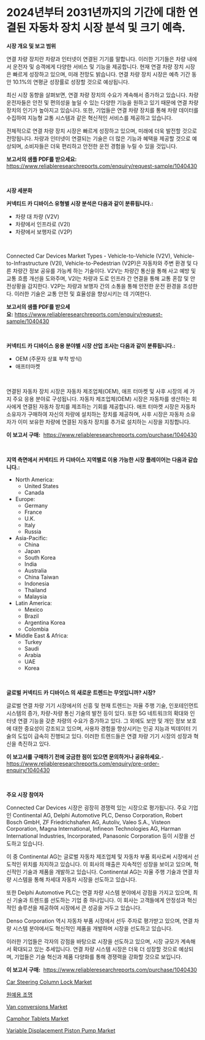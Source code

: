 <p><h1>2024년부터 2031년까지의 기간에 대한 연결된 자동차 장치 시장 분석 및 크기 예측.</h1></p><p><strong>시장 개요 및 보고 범위</strong></p>
<p><p>연결 차량 장치란 차량과 인터넷이 연결된 기기를 말합니다. 이러한 기기들은 차량 내에서 운전자 및 승객에게 다양한 서비스 및 기능을 제공합니다. 현재 연결 차량 장치 시장은 빠르게 성장하고 있으며, 미래 전망도 밝습니다. 연결 차량 장치 시장은 예측 기간 동안 10.1%의 연평균 성장률로 성장할 것으로 예상됩니다.</p><p>최신 시장 동향을 살펴보면, 연결 차량 장치의 수요가 계속해서 증가하고 있습니다. 차량 운전자들은 안전 및 편의성을 높일 수 있는 다양한 기능을 원하고 있기 때문에 연결 차량 장치의 인기가 높아지고 있습니다. 또한, 기업들은 연결 차량 장치를 통해 차량 데이터를 수집하여 지능형 교통 시스템과 같은 혁신적인 서비스를 제공하고 있습니다.</p><p>전체적으로 연결 차량 장치 시장은 빠르게 성장하고 있으며, 미래에 더욱 발전할 것으로 전망됩니다. 차량과 인터넷이 연결되는 기술은 더 많은 기능과 혜택을 제공할 것으로 예상되며, 소비자들은 더욱 편리하고 안전한 운전 경험을 누릴 수 있을 것입니다.</p></p>
<p><strong>보고서의 샘플 PDF를 받으세요:</strong> <a href="https://www.reliableresearchreports.com/enquiry/request-sample/1040430">https://www.reliableresearchreports.com/enquiry/request-sample/1040430</a></p>
<p>&nbsp;</p>
<p><strong>시장 세분화</strong></p>
<p><strong>커넥티드 카 디바이스 유형별 시장 분석은 다음과 같이 분류됩니다.:</strong></p>
<p><ul><li>차량 대 차량 (V2V)</li><li>차량에서 인프라로 (V2I)</li><li>차량에서 보행자로 (V2P)</li></ul></p>
<p>&nbsp;</p>
<p><p>Connected Car Devices Market Types - Vehicle-to-Vehicle (V2V), Vehicle-to-Infrastructure (V2I), Vehicle-to-Pedestrian (V2P)은 자동차와 주변 환경 및 다른 차량간 정보 공유를 가능케 하는 기술이다. V2V는 차량간 통신을 통해 사고 예방 및 교통 흐름 개선을 도와주며, V2I는 차량과 도로 인프라 간 연결을 통해 교통 혼잡 및 안전상황을 감지한다. V2P는 차량과 보행자 간의 소통을 통해 안전한 운전 환경을 조성한다. 이러한 기술은 교통 안전 및 효율성을 향상시키는 데 기여한다.</p></p>
<p><strong>보고서의 샘플 PDF를 받으세요:</strong>&nbsp;<a href="https://www.reliableresearchreports.com/enquiry/request-sample/1040430">https://www.reliableresearchreports.com/enquiry/request-sample/1040430</a></p>
<p>&nbsp;</p>
<p><strong> 커넥티드 카 디바이스 응용 분야별 시장 산업 조사는 다음과 같이 분류됩니다.:</strong></p>
<p><ul><li>OEM (주문자 상표 부착 방식)</li><li>애프터마켓</li></ul></p>
<p>&nbsp;</p>
<p><p>연결된 자동차 장치 시장은 자동차 제조업체(OEM), 애프 터마켓 및 사후 시장의 세 가지 주요 응용 분야로 구성됩니다. 자동차 제조업체(OEM) 시장은 자동차를 생산하는 회사에게 연결된 자동차 장치를 제조하는 기회를 제공합니다. 애프 터마켓 시장은 자동차 소유자가 구매하여 자신의 차량에 설치하는 장치를 제공하며, 사후 시장은 자동차 소유자가 이미 보유한 차량에 연결된 자동차 장치를 추가로 설치하는 시장을 지칭합니다.</p></p>
<p><strong>이 보고서 구매:</strong>&nbsp; <a href="https://www.reliableresearchreports.com/purchase/1040430">https://www.reliableresearchreports.com/purchase/1040430</a></p>
<p>&nbsp;</p>
<p><strong>지역 측면에서 커넥티드 카 디바이스 지역별로 이용 가능한 시장 플레이어는 다음과 같습니다.:</strong></p>
<p><ul>
    <li>
        North America:
        <ul>
            <li>United States</li>
            <li>Canada</li>
        </ul>
    </li>
    <li>
        Europe:
        <ul>
            <li>Germany</li>
            <li>France</li>
            <li>U.K.</li>
            <li>Italy</li>
            <li>Russia</li>
        </ul>
    </li>
    <li>
        Asia-Pacific:
        <ul>
            <li>China</li>
            <li>Japan</li>
            <li>South Korea</li>
            <li>India</li>
            <li>Australia</li>
            <li>China Taiwan</li>
            <li>Indonesia</li>
            <li>Thailand</li>
            <li>Malaysia</li>
        </ul>
    </li>
    <li>
        Latin America:
        <ul>
            <li>Mexico</li>
            <li>Brazil</li>
            <li>Argentina Korea</li>
            <li>Colombia</li>
        </ul>
    </li>
    <li>
        Middle East & Africa:
        <ul>
            <li>Turkey</li>
            <li>Saudi</li>
            <li>Arabia</li>
            <li>UAE</li>
            <li>Korea</li>
        </ul>
    </li>
    </ul></p>
<p>&nbsp;</p>
<p><strong>글로벌 커넥티드 카 디바이스 의 새로운 트렌드는 무엇입니까? 시장?</strong></p>
<p><p>글로벌 연결 차량 기기 시장에서의 신흥 및 현재 트렌드는 자율 주행 기술, 인포테인먼트 시스템의 증가, 차량-차량 통신 기술의 발전 등이 있다. 또한 5G 네트워크의 확대와 인터넷 연결 기능을 갖춘 차량의 수요가 증가하고 있다. 그 외에도 보안 및 개인 정보 보호에 대한 중요성이 강조되고 있으며, 사용자 경험을 향상시키는 인공 지능과 빅데이터 기술의 도입이 급속히 진행되고 있다. 이러한 트렌드들은 연결 차량 기기 시장의 성장과 혁신을 촉진하고 있다.</p></p>
<p><strong>이 보고서를 구매하기 전에 궁금한 점이 있으면 문의하거나 공유하세요.</strong>- <a href="https://www.reliableresearchreports.com/enquiry/pre-order-enquiry/1040430">https://www.reliableresearchreports.com/enquiry/pre-order-enquiry/1040430</a></p>
<p>&nbsp;</p>
<p><strong>주요 시장 참여자</strong></p>
<p><p>Connected Car Devices 시장은 굉장히 경쟁력 있는 시장으로 평가됩니다. 주요 기업인 Continental AG, Delphi Automotive PLC, Denso Corporation, Robert Bosch GmbH, ZF Friedrichshafen AG, Autoliv, Valeo S.A., Visteon Corporation, Magna International, Infineon Technologies AG, Harman International Industries, Incorporated, Panasonic Corporation 등이 시장을 선도하고 있습니다.</p><p>이 중 Continental AG는 글로벌 자동차 제조업체 및 자동차 부품 회사로써 시장에서 선도적인 위치를 차지하고 있습니다. 이 회사의 매출은 지속적인 성장을 보이고 있으며, 혁신적인 기술과 제품을 개발하고 있습니다. Continental AG는 자율 주행 기술과 연결 차량 시스템을 통해 차세대 자동차 시장을 선도하고 있습니다.</p><p>또한 Delphi Automotive PLC는 연결 차량 시스템 분야에서 강점을 가지고 있으며, 최신 기술과 트렌드를 선도하는 기업 중 하나입니다. 이 회사는 고객들에게 안정성과 혁신적인 솔루션을 제공하여 시장에서 큰 성공을 거두고 있습니다.</p><p>Denso Corporation 역시 자동차 부품 시장에서 선두 주자로 평가받고 있으며, 연결 차량 시스템 분야에서도 혁신적인 제품을 개발하며 시장을 선도하고 있습니다.</p><p>이러한 기업들은 각자의 강점을 바탕으로 시장을 선도하고 있으며, 시장 규모가 계속해서 확대되고 있는 추세입니다. 연결 차량 시스템 시장은 더욱 더 성장할 것으로 예상되며, 기업들은 기술 혁신과 제품 다양화를 통해 경쟁력을 강화할 것으로 보입니다.</p></p>
<p><strong>이 보고서 구매:</strong>&nbsp;&nbsp;<a href="https://www.reliableresearchreports.com/purchase/1040430">https://www.reliableresearchreports.com/purchase/1040430</a></p>
<p><p><a href="https://sulfuric-clavicle-d39.notion.site/Car-Steering-Column-Lock-Market-Growth-Market-Trends-COVID-19-Impact-and-Forecasts-for-period-fro-175f7fe1c18d4fb68e4351c70c5b8676">Car Steering Column Lock Market</a></p><p><a href="https://github.com/nuekbpymrrz5/Market-Research-Report-List-1/blob/main/42720764217.md">원예용 조명</a></p><p><a href="https://automatic-knee-4c7.notion.site/Global-Van-conversions-Market-by-Types-Applications-and-Major-Players-with-Regional-Growth-Rate-A-97fc89282224488c99ca3c9d5225f581">Van conversions Market</a></p><p><a href="https://github.com/castoriffic/Market-Research-Report-List-3/blob/main/camphor-tablets-market.md">Camphor Tablets Market</a></p><p><a href="https://view.publitas.com/reportprime-1/variable-displacement-piston-pump-market-furnish-information-about-market-size-market-share-market-dynamics-and-projections-spanning-from-2024-to-2031/">Variable Displacement Piston Pump Market</a></p></p>
